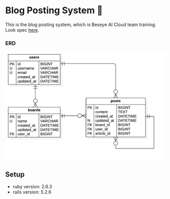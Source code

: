 # Blog Posting System 📝

This is the blog posting system, which is Beseye AI Cloud team training.
Look spec [here](doc/rails_exam_spec.md).

### ERD

![ERD](doc/blog-posting-system-erd.jpg)

## Setup

- ruby version: 2.6.3
- rails version: 5.2.6
